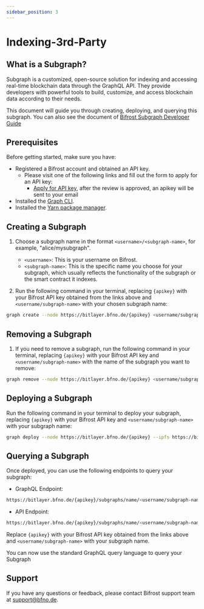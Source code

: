 ```yaml
---
sidebar_position: 3
---
```


# Indexing-3rd-Party

## What is a Subgraph?

Subgraph is a customized, open-source solution for indexing and accessing real-time blockchain data through the GraphQL API. They provide developers with powerful tools to build, customize, and access blockchain data according to their needs.

This document will guide you through creating, deploying, and querying this subgraph. You can also see the document of [Bifrost Subgraph Developer Guide](https://github.com/BifrostNode/Guide)

## Prerequisites

Before getting started, make sure you have:

- Registered a Bifrost account and obtained an API key.
  - Please visit one of the following links and fill out the form to apply for an API key:
    - [Apply for API key](https://forms.gle/tijPPdW37hFX6QFG9), after the review is approved, an apikey will be sent to your email
- Installed the [Graph CLI](https://github.com/graphprotocol/graph-cli).
- Installed the [Yarn package manager](https://yarnpkg.com/).

## Creating a Subgraph

1. Choose a subgraph name in the format `<username>/<subgraph-name>`, for example, "alice/mysubgraph".
   - `<username>`: This is your username on Bifrost.
   - `<subgraph-name>`: This is the specific name you choose for your subgraph, which usually reflects the functionality of the subgraph or the smart contract it indexes.

2. Run the following command in your terminal, replacing `{apikey}` with your Bifrost API key obtained from the links above and `<username/subgraph-name>` with your chosen subgraph name:

```bash
graph create --node https://bitlayer.bfno.de/{apikey} <username/subgraph-name>
```
## Removing a Subgraph

1. If you need to remove a subgraph, run the following command in your terminal, replacing `{apikey}` with your Bifrost API key and `<username/subgraph-name>` with the name of the subgraph you want to remove:

```bash
graph remove --node https://bitlayer.bfno.de/{apikey} <username/subgraph-name>
```

## Deploying a Subgraph

Run the following command in your terminal to deploy your subgraph, replacing `{apikey}` with your Bifrost API key and `<username/subgraph-name>` with your subgraph name:

```bash
graph deploy --node https://bitlayer.bfno.de/{apikey} --ipfs https://bitlayer.bfno.de <username/subgraph-name>
```

## Querying a Subgraph

Once deployed, you can use the following endpoints to query your subgraph:

- GraphQL Endpoint:

```bash
https://bitlayer.bfno.de/{apikey}/subgraphs/name/<username/subgraph-name>/graphql
```

- API Endpoint:

```bash 
https://bitlayer.bfno.de/{apikey}/subgraphs/name/<username/subgraph-name>
```

Replace `{apikey}` with your Bifrost API key obtained from the links above and `<username/subgraph-name>` with your subgraph name.

You can now use the standard GraphQL query language to query your Subgraph

## Support

If you have any questions or feedback, please contact Bifrost support team at support@bfno.de.